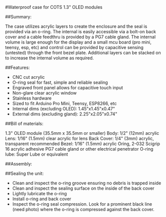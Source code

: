 #Waterproof case for COTS 1.3" OLED modules

##Summary:

The case utilizes acrylic layers to create the enclosure and the seal is provided via an o-ring. The internal is easily accessible via a bolt-on back cover and a cable feedthru is provided by a PG7 cable gland. The internal volume is large enough for the display and a small mcu board (pro mini, teensy, esp, etc) and control can be provided by capacitive sensing (untested) through the front bezel plate. Additional layers can be stacked on to increase the internal volume as required.


##Features:

- CNC cut acrylic
- O-ring seal for fast, simple and reliable sealing
- Engraved front panel allows for capacitive touch input
- Non-glare clear acrylic window
- Stainless hardware
- Sized to fit Arduino Pro Mini, Teensy, ESP8266, etc
- Internal dims (excluding OLED): 1.45"x1.45"x0.47"
- External dims (excluding gland): 2.25"x2.05"x0.74"


##Bill of materials:

1.3" OLED module (35.5mm x 35.5mm or smaller)
Body:  1/2" (12mm) acrylic
Lens:  1/16" (1.5mm) clear acrylic for lens
Back Cover:  1/4" (3mm) acrylic, transparent recommended
Bezel:  1/16" (1.5mm) acrylic
Oring, 2-032
Scigrip 16 acrylic adhesive
PG7 cable gland or other electrical penetrator
O-ring lube:  Super Lube or equivalent


##Assembly:


##Sealing the unit:

- Clean and inspect the o-ring groove ensuring no debris is trapped inside
- Clean and inspect the sealing surface on the inside of the back cover
- Lightly lubricate the o-ring
- Install o-ring and back cover
- Inspect the o-ring seal compression.  Look for a prominent black line (need photo) where the o-ring is compressed against the back cover.


